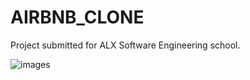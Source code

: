 # AIRBNB_CLONE

Project submitted for ALX Software Engineering school.

![images](https://github.com/monoprosito/AirBnB_clone/blob/feature/console/hBnB.png?raw=true)
